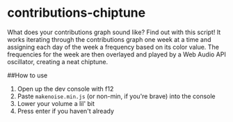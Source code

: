 # contributions-chiptune
What does your contributions graph sound like? Find out with this script! It works iterating through the contributions graph one week at a time and assigning each day of the week a frequency based on its color value. The frequencies for the week are then overlayed and played by a Web Audio API oscillator, creating a neat chiptune.

##How to use
1. Open up the dev console with f12
2. Paste `makenoise.min.js` (or non-min, if you're brave) into the console
3. Lower your volume a lil' bit
3. Press enter if you haven't already

